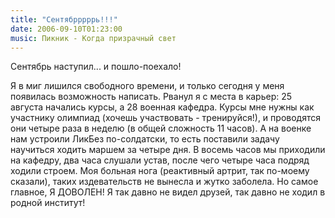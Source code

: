 ```yaml
---
title: "Сентябрррррь!!!"
date: 2006-09-10T01:23:00
music: Пикник - Когда призрачный свет
---
```


Сентябрь наступил... и пошло-поехало!

Я в миг лишился свободного времени, и только сегодня у меня появилась возможность написать. Рванул я с места в карьер: 25 августа начались курсы, а 28 военная кафедра. Курсы мне нужны как участнику олимпиад (хочешь участвовать - тренируйся!), и проводятся они четыре раза в неделю (в общей сложность 11 часов). А на военке нам устроили ЛикБез по-солдатски, то есть поставили задачу научиться ходить маршем за четыре дня. В восемь часов мы приходили на кафедру, два часа слушали устав, после чего четыре часа подряд ходили строем. Моя больная нога (реактивный артрит, так по-моему сказали), таких издевательств не вынесла и жутко заболела. Но самое главное, Я ДОВОЛЕН! Я так давно не видел друзей, так давно не ходил в родной институт!
